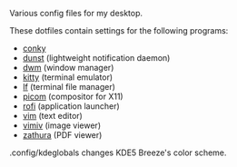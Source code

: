Various config files for my desktop.

These dotfiles contain settings for the following programs:
- [conky](https://github.com/brndnmtthws/conky)
- [dunst](https://dunst-project.org/) (lightweight notification daemon)
- [dwm](https://dwm.suckless.org/) (window manager)
- [kitty](https://sw.kovidgoyal.net/kitty/) (terminal emulator)
- [lf](https://github.com/gokcehan/lf) (terminal file manager)
- [picom](https://github.com/yshui/picom) (compositor for X11)
- [rofi](https://github.com/DaveDavenport/rofi/) (application launcher)
- [vim](https://www.vim.org/) (text editor)
- [vimiv](https://github.com/karlch/vimiv-qt) (image viewer)
- [zathura](https://pwmt.org/projects/zathura/) (PDF viewer)

.config/kdeglobals changes KDE5 Breeze's color scheme.
